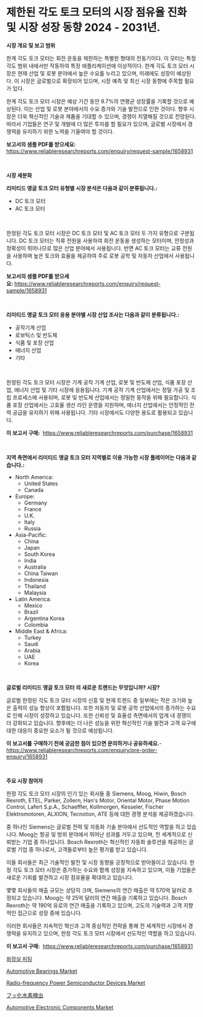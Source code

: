 <p><h1>제한된 각도 토크 모터의 시장 점유율 진화 및 시장 성장 동향 2024 - 2031년.</h1></p><p><strong>시장 개요 및 보고 범위</strong></p>
<p><p>한계 각도 토크 모터는 회전 운동을 제한하는 특별한 형태의 전동기이다. 이 모터는 특정 각도 범위 내에서만 작동하여 특정 애플리케이션에 이상적이다. 한계 각도 토크 모터 시장은 현재 산업 및 로봇 분야에서 높은 수요를 누리고 있으며, 미래에도 성장이 예상된다. 이 시장은 글로벌으로 확장되어 있으며, 시장 예측 및 최신 시장 동향에 주목할 필요가 있다. </p><p>한계 각도 토크 모터 시장은 예상 기간 동안 9.7%의 연평균 성장률을 기록할 것으로 예상된다. 이는 산업 및 로봇 분야에서의 수요 증가와 기술 발전으로 인한 것이다. 향후 시장은 더욱 혁신적인 기술과 제품을 기대할 수 있으며, 경쟁이 치열해질 것으로 전망된다. 따라서 기업들은 연구 및 개발에 더 많은 투자를 할 필요가 있으며, 글로벌 시장에서 경쟁력을 유지하기 위한 노력을 기울여야 할 것이다.</p></p>
<p><strong>보고서의 샘플 PDF를 받으세요:</strong> <a href="https://www.reliableresearchreports.com/enquiry/request-sample/1658931">https://www.reliableresearchreports.com/enquiry/request-sample/1658931</a></p>
<p>&nbsp;</p>
<p><strong>시장 세분화</strong></p>
<p><strong>리미티드 앵글 토크 모터 유형별 시장 분석은 다음과 같이 분류됩니다.:</strong></p>
<p><ul><li>DC 토크 모터</li><li>AC 토크 모터</li></ul></p>
<p>&nbsp;</p>
<p><p>한정된 각도 토크 모터 시장은 DC 토크 모터 및 AC 토크 모터 두 가지 유형으로 구분됩니다. DC 토크 모터는 직류 전원을 사용하여 회전 운동을 생성하는 모터이며, 안정성과 정확성이 뛰어나므로 많은 산업 분야에서 사용됩니다. 반면 AC 토크 모터는 교류 전원을 사용하며 높은 토크와 효율을 제공하여 주로 로봇 공학 및 자동차 산업에서 사용됩니다.</p></p>
<p><strong>보고서의 샘플 PDF를 받으세요:</strong>&nbsp;<a href="https://www.reliableresearchreports.com/enquiry/request-sample/1658931">https://www.reliableresearchreports.com/enquiry/request-sample/1658931</a></p>
<p>&nbsp;</p>
<p><strong> 리미티드 앵글 토크 모터 응용 분야별 시장 산업 조사는 다음과 같이 분류됩니다.:</strong></p>
<p><ul><li>공작기계 산업</li><li>로보틱스 및 반도체</li><li>식품 및 포장 산업</li><li>에너지 산업</li><li>기타</li></ul></p>
<p>&nbsp;</p>
<p><p>한정된 각도 토크 모터 시장은 기계 공작 기계 산업, 로봇 및 반도체 산업, 식품 포장 산업, 에너지 산업 및 기타 시장에 응용됩니다. 기계 공작 기계 산업에서는 정밀 가공 및 조립 프로세스에 사용되며, 로봇 및 반도체 산업에서는 정밀한 동작을 위해 필요합니다. 식품 포장 산업에서는 고효율 생산 라인 운영을 지원하며, 에너지 산업에서는 안정적인 전력 공급을 유지하기 위해 사용됩니다. 기타 시장에서도 다양한 용도로 활용되고 있습니다.</p></p>
<p><strong>이 보고서 구매:</strong>&nbsp; <a href="https://www.reliableresearchreports.com/purchase/1658931">https://www.reliableresearchreports.com/purchase/1658931</a></p>
<p>&nbsp;</p>
<p><strong>지역 측면에서 리미티드 앵글 토크 모터 지역별로 이용 가능한 시장 플레이어는 다음과 같습니다.:</strong></p>
<p><ul>
    <li>
        North America:
        <ul>
            <li>United States</li>
            <li>Canada</li>
        </ul>
    </li>
    <li>
        Europe:
        <ul>
            <li>Germany</li>
            <li>France</li>
            <li>U.K.</li>
            <li>Italy</li>
            <li>Russia</li>
        </ul>
    </li>
    <li>
        Asia-Pacific:
        <ul>
            <li>China</li>
            <li>Japan</li>
            <li>South Korea</li>
            <li>India</li>
            <li>Australia</li>
            <li>China Taiwan</li>
            <li>Indonesia</li>
            <li>Thailand</li>
            <li>Malaysia</li>
        </ul>
    </li>
    <li>
        Latin America:
        <ul>
            <li>Mexico</li>
            <li>Brazil</li>
            <li>Argentina Korea</li>
            <li>Colombia</li>
        </ul>
    </li>
    <li>
        Middle East & Africa:
        <ul>
            <li>Turkey</li>
            <li>Saudi</li>
            <li>Arabia</li>
            <li>UAE</li>
            <li>Korea</li>
        </ul>
    </li>
    </ul></p>
<p>&nbsp;</p>
<p><strong>글로벌 리미티드 앵글 토크 모터 의 새로운 트렌드는 무엇입니까? 시장?</strong></p>
<p><p>글로벌 한정된 각도 토크 모터 시장의 신흥 및 현재 트렌드 중 일부에는 작은 크기와 높은 출력의 성능 향상이 포함됩니다. 또한 자동차 및 로봇 공학 산업에서의 증가하는 수요로 인해 시장이 성장하고 있습니다. 또한 신뢰성 및 효율성 측면에서의 업계 내 경쟁이 더 강화되고 있습니다. 향후에는 더 나은 성능을 위한 혁신적인 기술 발전과 고객 요구에 대한 대응이 중요한 요소가 될 것으로 예상됩니다.</p></p>
<p><strong>이 보고서를 구매하기 전에 궁금한 점이 있으면 문의하거나 공유하세요.</strong>- <a href="https://www.reliableresearchreports.com/enquiry/pre-order-enquiry/1658931">https://www.reliableresearchreports.com/enquiry/pre-order-enquiry/1658931</a></p>
<p>&nbsp;</p>
<p><strong>주요 시장 참여자</strong></p>
<p><p>한정 각도 토크 모터 시장의 인기 있는 회사들 중 Siemens, Moog, Hiwin, Bosch Rexroth, ETEL, Parker, Zollern, Han's Motor, Oriental Motor, Phase Motion Control, Lafert S.p.A., Schaeffler, Kollmorgen, Kesseler, Fischer Elektromotoren, ALXION, Tecnotion, ATE 등에 대한 경쟁 분석을 제공하겠습니다.</p><p>중 하나인 Siemens는 글로벌 전력 및 자동화 기술 분야에서 선도적인 역할을 하고 있습니다. Moog는 항공 및 방위 분야에서 뛰어난 성과를 거두고 있으며, 전 세계적으로 신뢰받는 기업 중 하나입니다. Bosch Rexroth는 혁신적인 자동화 솔루션을 제공하는 글로벌 기업 중 하나로서, 고객들로부터 높은 평가를 받고 있습니다.</p><p>이들 회사들은 최근 기술적인 발전 및 시장 동향을 긍정적으로 받아들이고 있습니다. 한정 각도 토크 모터 시장은 증가하는 수요와 함께 성장을 지속하고 있으며, 이들 기업들은 새로운 기회를 발견하고 시장 점유율을 확대하고 있습니다.</p><p>몇몇 회사들의 매출 규모는 상당히 크며, Siemens의 연간 매출은 약 570억 달러로 추정되고 있습니다. Moog는 약 25억 달러의 연간 매출을 기록하고 있습니다. Bosch Rexroth는 약 190억 유로의 연간 매출을 기록하고 있으며, 고도의 기술력과 고객 지향적인 접근으로 성장 중에 있습니다.</p><p>이러한 회사들은 지속적인 혁신과 고객 중심적인 전략을 통해 전 세계적인 시장에서 경쟁력을 유지하고 있으며, 한정 각도 토크 모터 시장에서 선도적인 역할을 하고 있습니다.</p></p>
<p><strong>이 보고서 구매:</strong>&nbsp;&nbsp;<a href="https://www.reliableresearchreports.com/purchase/1658931">https://www.reliableresearchreports.com/purchase/1658931</a></p>
<p><p><a href="https://github.com/Madalyell456456/Market-Research-Report-List-1/blob/main/580560212453.md">화장실 피팅</a></p><p><a href="https://issuu.com/reportprime-2/docs/automotive-bearings-market-size-2030.pptx">Automotive Bearings Market</a></p><p><a href="https://github.com/redneck06/Market-Research-Report-List-2/blob/main/radio-frequency-power-semiconductor-devices-market.md">Radio-frequency Power Semiconductor Devices Market</a></p><p><a href="https://github.com/DonaldShaw1965/Market-Research-Report-List-1/blob/main/800136113593.md">フッ化水素検出</a></p><p><a href="https://issuu.com/reportprime-2/docs/automotive-electronic-components-market-size-2030.">Automotive Electronic Components Market</a></p></p>
